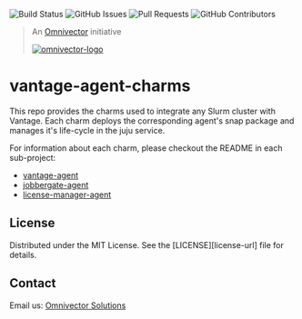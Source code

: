 ![Build Status](https://img.shields.io/github/actions/workflow/status/omnivector-solutions/vantage-agent-charms/test.yaml?branch=main&label=build&logo=github&style=plastic)
![GitHub Issues](https://img.shields.io/github/issues/omnivector-solutions/vantage-agent-charms?label=issues&logo=github&style=plastic)
![Pull Requests](https://img.shields.io/github/issues-pr/omnivector-solutions/vantage-agent-charms?label=pull-requests&logo=github&style=plastic)
![GitHub Contributors](https://img.shields.io/github/contributors/omnivector-solutions/vantage-agent-charms?logo=github&style=plastic)

> An [Omnivector](https://www.omnivector.io/) initiative
>
> [![omnivector-logo](https://omnivector-public-assets.s3.us-west-2.amazonaws.com/branding/omnivector-logo-text-black-horz.png)](https://www.omnivector.io/)

# vantage-agent-charms

This repo provides the charms used to integrate any Slurm cluster with Vantage. Each
charm deploys the corresponding agent's snap package and manages it's life-cycle in the
juju service.

For information about each charm, please checkout the README in each sub-project:

- [vantage-agent](vantage-agent/README.md)
- [jobbergate-agent](jobbergatge-agent/README.md)
- [license-manager-agent](license-manager-agent/README.md)


## License
Distributed under the MIT License. See the [LICENSE][license-url] file for details.


## Contact
Email us: [Omnivector Solutions](mailto:info@omnivector.solutions)
